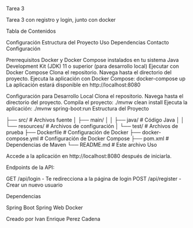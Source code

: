 Tarea 3

Tarea 3 con registro y login, junto con docker

Tabla de Contenidos

Configuración
Estructura del Proyecto
Uso
Dependencias
Contacto
Configuración

Prerrequisitos
Docker y Docker Compose instalados en tu sistema
Java Development Kit (JDK) 11 o superior (para desarrollo local)
Ejecutar con Docker Compose
Clona el repositorio.
Navega hasta el directorio del proyecto.
Ejecuta la aplicación con Docker Compose:
docker-compose up
La aplicación estará disponible en http://localhost:8080

Configuración para Desarrollo Local
Clona el repositorio.
Navega hasta el directorio del proyecto.
Compila el proyecto:
./mvnw clean install
Ejecuta la aplicación:
./mvnw spring-boot:run
Estructura del Proyecto

├── src/                  # Archivos fuente
│   ├── main/
│   │   ├── java/         # Código Java
│   │   └── resources/    # Archivos de configuración
│   └── test/             # Archivos de prueba
├── Dockerfile            # Configuración de Docker
├── docker-compose.yml    # Configuración de Docker Compose
├── pom.xml               # Dependencias de Maven
└── README.md             # Este archivo
Uso

Accede a la aplicación en http://localhost:8080 después de iniciarla.

Endpoints de la API:

GET /api/login - Te redirecciona a la página de login
POST /api/register - Crear un nuevo usuario

Dependencias

Spring Boot
Spring Web
Docker


Creado por Ivan Enrique Perez Cadena
